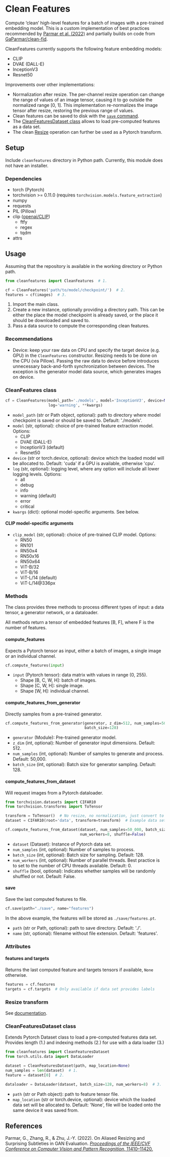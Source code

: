 # Clean Features

Compute ‘clean’ high-level features for a batch of images with a pre-trained embedding model.
This is a custom implementation of best practices recommended by [Parmar et al. (2022)](https://openaccess.thecvf.com/content/CVPR2022/html/Parmar_On_Aliased_Resizing_and_Surprising_Subtleties_in_GAN_Evaluation_CVPR_2022_paper.html) and partially builds on code from [GaParmar/clean-fid](https://github.com/GaParmar/clean-fid).

CleanFeatures currently supports the following feature embedding models:

- CLIP
- DVAE (DALL-E)
- InceptionV3
- Resnet50

Improvements over other implementations:

- Normalization after resize. The per-channel resize operation can change the range of values of an image tensor, causing it to go outside the normalized range [0, 1]. This implementation re-normalizes the image tensor after resize, restoring the previous range of values.
- Clean features can be saved to disk with the [`save` command](#save). 
- The [CleanFeaturesDataset class](#cleanfeaturesdataset-class) allows to load pre-computed features as a data set. 
- The clean [Resize](#clean-resize-transform) operation can further be used as a Pytorch transform.

## Setup

Include `cleanfeatures` directory in Python path. Currently, this module does not have an installer.

### Dependencies

- torch (Pytorch)
- torchvision >= 0.11.0 (requires `torchvision.models.feature_extraction`)
- numpy
- requests
- PIL (Pillow)
- clip ([openai/CLIP](https://github.com/openai/CLIP))
  - ftfy
  - regex
  - tqdm
- attrs

## Usage

Assuming that the repository is available in the working directory or Python path.

```python
from cleanfeatures import CleanFeatures  # 1.

cf = CleanFeatures('path/to/model/checkpoint/')  # 2.
features = cf(images)  # 3.
```

1. Import the main class.
2. Create a new instance, optionally providing a directory path. This can be either the place the model checkpoint is already saved, or the place it should be downloaded and saved to.
3. Pass a data source to compute the corresponding clean features.

### Recommendations

- Device: keep your raw data on CPU and specify the target device (e.g. GPU) in the `CleanFeatures` constructor. Resizing needs to be done on the CPU (via Pillow). Passing the raw data to device before introduces unnecessary back-and-forth synchronization between devices. The exception is the generator model data source, which generates images on device.

### CleanFeatures class

```python
cf = CleanFeatures(model_path='./models', model='InceptionV3', device=None,
                   log='warning', **kwargs)
```

- `model_path` (str or Path object, optional): path to directory where model checkpoint is saved or should be saved to. Default: './models'.
- `model` (str, optional): choice of pre-trained feature extraction model. Options:
  - CLIP
  - DVAE (DALL-E)
  - InceptionV3 (default)
  - Resnet50
- `device` (str or torch.device, optional): device which the loaded model will be allocated to. Default: 'cuda' if a GPU is available, otherwise 'cpu'.
- `log` (str, optional): logging level, where any option will include all lower logging levels. Options:
  - all
  - debug
  - info
  - warning (default)
  - error
  - critical
- `kwargs` (dict): optional model-specific arguments. See below.

#### CLIP model-specific arguments

- `clip_model` (str, optional): choice of pre-trained CLIP model. Options:
  - RN50
  - RN101
  - RN50x4
  - RN50x16
  - RN50x64
  - ViT-B/32
  - ViT-B/16
  - ViT-L/14 (default)
  - ViT-L/14@336px

### Methods

The class provides three methods to process different types of input: a data tensor, a generator network, or a dataloader.

All methods return a tensor of embedded features [B, F], where F is the number of features.

#### compute_features

Expects a Pytorch tensor as input, either a batch of images, a single image or an individual channel.

```python
cf.compute_features(input)
```

- `input` (Pytorch tensor): data matrix with values in range (0, 255).
  - Shape [B, C, W, H]: batch of images.
  - Shape [C, W, H]: single image.
  - Shape [W, H]: individual channel.

#### compute_features_from_generator

Directly samples from a pre-trained generator.

```python
cf.compute_features_from_generator(generator, z_dim=512, num_samples=50_000,
                                   batch_size=128)
```

- `generator` (Module): Pre-trained generator model.
- `z_dim` (int, optional): Number of generator input dimensions. Default: 512.
- `num_samples` (int, optional): Number of samples to generate and process. Default: 50,000.
- `batch_size` (int, optional): Batch size for generator sampling. Default: 128.

#### compute_features_from_dataset

Will request images from a Pytorch dataloader.

```python
from torchvision.datasets import CIFAR10
from torchvision.transforms import ToTensor

transform = ToTensor()  # No resize, no normalization, just convert to tensor
dataset = CIFAR10(root='data', transform=transform)  # Example data set

cf.compute_features_from_dataset(dataset, num_samples=50_000, batch_size=128,
                                 num_workers=8, shuffle=False)
```

- `dataset` (Dataset): Instance of Pytorch data set.
- `num_samples` (int, optional): Number of samples to process.
- `batch_size` (int, optional): Batch size for sampling. Default: 128.
- `num_workers` (int, optional): Number of parallel threads. Best practice is to set to the number of CPU threads available. Default: 0.
- `shuffle` (bool, optional): Indicates whether samples will be randomly shuffled or not. Default: False.

#### save

Save the last computed features to file.

```python
cf.save(path="./save", name="features")
```
In the above example, the features will be stored as `./save/features.pt`.

- `path` (str or Path, optional): path to save directory. Default: './'.
- `name` (str, optional): filename without file extension. Default: 'features'.

### Attributes

#### features and targets

Returns the last computed feature and targets tensors if available, `None` otherwise.

```python
features = cf.features
targets = cf.targets  # Only available if data set provides labels
```

### Resize transform

See [documentation](https://github.com/sebastianberns/cleanfeatures/tree/main/transforms).

### CleanFeaturesDataset class

Extends Pytorch Dataset class to load a pre-computed features data set.
Provides length (1.) and indexing methods (2.) for use with a data loader (3.)

```python
from cleanfeatures import CleanFeaturesDataset
from torch.utils.data import DataLoader

dataset = CleanFeaturesDataset(path, map_location=None)
num_samples = len(dataset)  # 1.
feature = dataset[0]  # 2.

dataloader = DataLoader(dataset, batch_size=128, num_workers=8)  # 3.
```

- `path` (str or Path object): path to feature tensor file.
- `map_location` (str or torch.device, optional): device which the loaded data set will be allocated to. Default: 'None', file will be loaded onto the same device it was saved from.

## References

Parmar, G., Zhang, R., & Zhu, J.-Y. (2022). On Aliased Resizing and Surprising Subtleties in GAN Evaluation. [*Proceedings of the IEEE/CVF Conference on Computer Vision and Pattern Recognition*, 11410–11420.](https://openaccess.thecvf.com/content/CVPR2022/html/Parmar_On_Aliased_Resizing_and_Surprising_Subtleties_in_GAN_Evaluation_CVPR_2022_paper.html)
